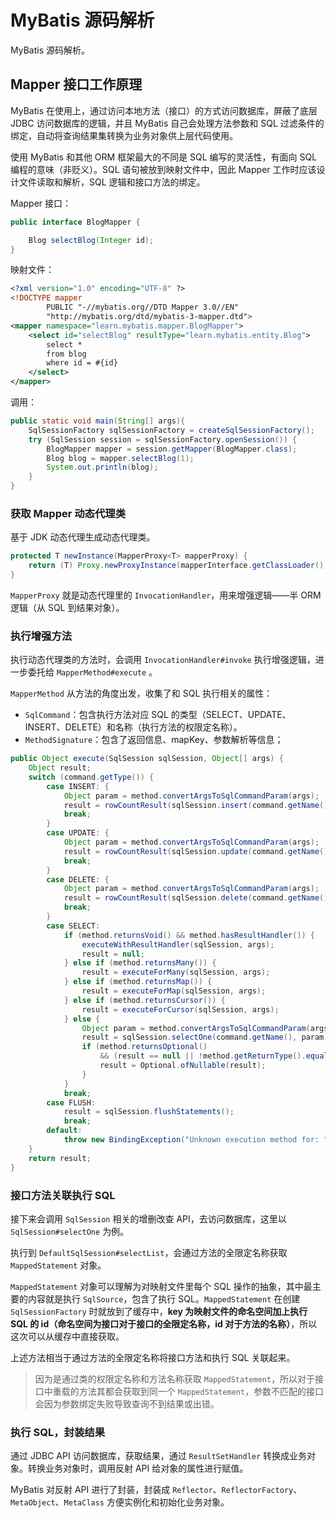 # MyBatis 源码解析

MyBatis 源码解析。

## Mapper 接口工作原理

MyBatis 在使用上，通过访问本地方法（接口）的方式访问数据库，屏蔽了底层 JDBC 访问数据库的逻辑，并且 MyBatis 自己会处理方法参数和 SQL 过滤条件的绑定，自动将查询结果集转换为业务对象供上层代码使用。

使用 MyBatis 和其他 ORM 框架最大的不同是 SQL 编写的灵活性，有面向 SQL 编程的意味（非贬义）。SQL 语句被放到映射文件中，因此 Mapper 工作时应该设计文件读取和解析，SQL 逻辑和接口方法的绑定。

Mapper 接口：

```java
public interface BlogMapper {

    Blog selectBlog(Integer id);
}
```

映射文件：

```xml
<?xml version="1.0" encoding="UTF-8" ?>
<!DOCTYPE mapper
        PUBLIC "-//mybatis.org//DTD Mapper 3.0//EN"
        "http://mybatis.org/dtd/mybatis-3-mapper.dtd">
<mapper namespace="learn.mybatis.mapper.BlogMapper">
    <select id="selectBlog" resultType="learn.mybatis.entity.Blog">
        select *
        from blog
        where id = #{id}
    </select>
</mapper>
```

调用：

```java
public static void main(String[] args){
    SqlSessionFactory sqlSessionFactory = createSqlSessionFactory();
    try (SqlSession session = sqlSessionFactory.openSession()) {
        BlogMapper mapper = session.getMapper(BlogMapper.class);
        Blog blog = mapper.selectBlog(1);
        System.out.println(blog);
    }
}
```

### 获取 Mapper 动态代理类

基于 JDK 动态代理生成动态代理类。

```java
protected T newInstance(MapperProxy<T> mapperProxy) {
    return (T) Proxy.newProxyInstance(mapperInterface.getClassLoader(), new Class[] { mapperInterface }, mapperProxy);
}
```

`MapperProxy` 就是动态代理里的  `InvocationHandler`，用来增强逻辑——半 ORM 逻辑（从 SQL 到结果对象）。

### 执行增强方法

执行动态代理类的方法时，会调用  `InvocationHandler#invoke` 执行增强逻辑，进一步委托给 `MapperMethod#execute` 。

`MapperMethod` 从方法的角度出发，收集了和 SQL 执行相关的属性：

- `SqlCommand`：包含执行方法对应 SQL 的类型（SELECT、UPDATE、INSERT、DELETE）和名称（执行方法的权限定名称）。
- `MethodSignature`：包含了返回信息、mapKey、参数解析等信息；

```java
public Object execute(SqlSession sqlSession, Object[] args) {
    Object result;
    switch (command.getType()) {
        case INSERT: {
            Object param = method.convertArgsToSqlCommandParam(args);
            result = rowCountResult(sqlSession.insert(command.getName(), param));
            break;
        }
        case UPDATE: {
            Object param = method.convertArgsToSqlCommandParam(args);
            result = rowCountResult(sqlSession.update(command.getName(), param));
            break;
        }
        case DELETE: {
            Object param = method.convertArgsToSqlCommandParam(args);
            result = rowCountResult(sqlSession.delete(command.getName(), param));
            break;
        }
        case SELECT:
            if (method.returnsVoid() && method.hasResultHandler()) {
                executeWithResultHandler(sqlSession, args);
                result = null;
            } else if (method.returnsMany()) {
                result = executeForMany(sqlSession, args);
            } else if (method.returnsMap()) {
                result = executeForMap(sqlSession, args);
            } else if (method.returnsCursor()) {
                result = executeForCursor(sqlSession, args);
            } else {
                Object param = method.convertArgsToSqlCommandParam(args);
                result = sqlSession.selectOne(command.getName(), param);
                if (method.returnsOptional()
                    && (result == null || !method.getReturnType().equals(result.getClass()))) {
                    result = Optional.ofNullable(result);
                }
            }
            break;
        case FLUSH:
            result = sqlSession.flushStatements();
            break;
        default:
            throw new BindingException("Unknown execution method for: " + command.getName());
    }
    return result;
}
```

### 接口方法关联执行 SQL

接下来会调用 `SqlSession` 相关的增删改查 API，去访问数据库，这里以 `SqlSession#selectOne` 为例。

执行到 `DefaultSqlSession#selectList`，会通过方法的全限定名称获取 `MappedStatement` 对象。

`MappedStatement` 对象可以理解为对映射文件里每个 SQL 操作的抽象，其中最主要的内容就是执行 `SqlSource`，包含了执行 SQL。`MappedStatement` 在创建 `SqlSessionFactory` 时就放到了缓存中，**key 为映射文件的命名空间加上执行 SQL 的 id（命名空间为接口对于接口的全限定名称，id 对于方法的名称）**，所以这次可以从缓存中直接获取。

上述方法相当于通过方法的全限定名称将接口方法和执行 SQL 关联起来。

> 因为是通过类的权限定名称和方法名称获取 `MappedStatement`，所以对于接口中重载的方法其都会获取到同一个 `MappedStatement`，参数不匹配的接口会因为参数绑定失败导致查询不到结果或出错。

### 执行 SQL，封装结果

通过 JDBC API 访问数据库，获取结果，通过 `ResultSetHandler` 转换成业务对象。转换业务对象时，调用反射 API 给对象的属性进行赋值。

MyBatis 对反射 API 进行了封装，封装成 `Reflector`、`ReflectorFactory`、`MetaObject`、`MetaClass` 方便实例化和初始化业务对象。







